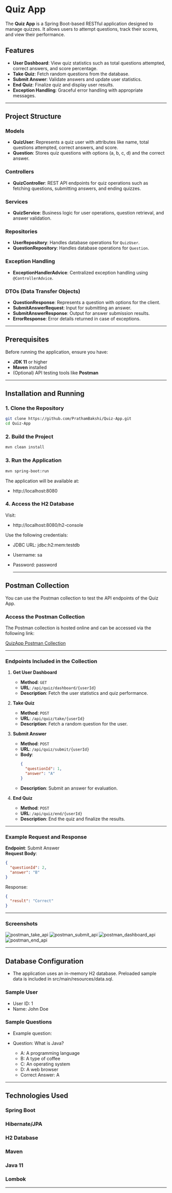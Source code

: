 # Quiz App

The **Quiz App** is a Spring Boot-based RESTful application designed to manage quizzes. It allows users to attempt questions, track their scores, and view their performance.

## Features

- **User Dashboard**: View quiz statistics such as total questions attempted, correct answers, and score percentage.
- **Take Quiz**: Fetch random questions from the database.
- **Submit Answer**: Validate answers and update user statistics.
- **End Quiz**: Finalize quiz and display user results.
- **Exception Handling**: Graceful error handling with appropriate messages.

---

## Project Structure

### Models
- **QuizUser**: Represents a quiz user with attributes like name, total questions attempted, correct answers, and score.
- **Question**: Stores quiz questions with options (a, b, c, d) and the correct answer.

### Controllers
- **QuizController**: REST API endpoints for quiz operations such as fetching questions, submitting answers, and ending quizzes.

### Services
- **QuizService**: Business logic for user operations, question retrieval, and answer validation.

### Repositories
- **UserRepository**: Handles database operations for `QuizUser`.
- **QuestionRepository**: Handles database operations for `Question`.

### Exception Handling
- **ExceptionHandlerAdvice**: Centralized exception handling using `@ControllerAdvice`.

### DTOs (Data Transfer Objects)
- **QuestionResponse**: Represents a question with options for the client.
- **SubmitAnswerRequest**: Input for submitting an answer.
- **SubmitAnswerResponse**: Output for answer submission results.
- **ErrorResponse**: Error details returned in case of exceptions.

---

## Prerequisites

Before running the application, ensure you have:
- **JDK 11** or higher
- **Maven** installed
- (Optional) API testing tools like **Postman**

---

## Installation and Running

### 1. Clone the Repository
```bash
git clone https://github.com/PrathamBakshi/Quiz-App.git
cd Quiz-App
```
### 2. Build the Project
```bash
mvn clean install
```
### 3. Run the Application
```bash
mvn spring-boot:run
```
The application will be available at:
- http://localhost:8080

### 4. Access the H2 Database
Visit:
- http://localhost:8080/h2-console

Use the following credentials:

- JDBC URL: jdbc:h2:mem:testdb
- Username: sa
- Password: password
  
  ---
## Postman Collection

You can use the Postman collection to test the API endpoints of the Quiz App.

### Access the Postman Collection

The Postman collection is hosted online and can be accessed via the following link:

[QuizApp Postman Collection](https://api.postman.com/collections/29138285-52781ab3-e68d-4749-ad5b-f866404d04ef?access_key=PMAT-01JE6PXCNYGH42PTBZ79C4GCVP)

---
### Endpoints Included in the Collection

1. **Get User Dashboard**
   - **Method**: `GET`
   - **URL**: `/api/quiz/dashboard/{userId}`
   - **Description**: Fetch the user statistics and quiz performance.

2. **Take Quiz**
   - **Method**: `POST`
   - **URL**: `/api/quiz/take/{userId}`
   - **Description**: Fetch a random question for the user.

3. **Submit Answer**
   - **Method**: `POST`
   - **URL**: `/api/quiz/submit/{userId}`
   - **Body**:
     ```json
     {
       "questionId": 1,
       "answer": "A"
     }
     ```
   - **Description**: Submit an answer for evaluation.

4. **End Quiz**
   - **Method**: `POST`
   - **URL**: `/api/quiz/end/{userId}`
   - **Description**: End the quiz and finalize the results.

---

### Example Request and Response

**Endpoint**: Submit Answer  
**Request Body**:
```json
{
  "questionId": 2,
  "answer": "B"
}
```
Response:

```json
{
  "result": "Correct"
}
```
---
### Screenshots

![postman_take_api](https://github.com/user-attachments/assets/7e937dd7-137c-4933-a27f-f9659a142da9)
![postman_submit_api](https://github.com/user-attachments/assets/2d4b7406-9561-489d-af6f-1cbe46d10d31)
![postman_dashboard_api](https://github.com/user-attachments/assets/6b39e564-3402-4423-b327-2fbf16a0e428)
![postman_end_api](https://github.com/user-attachments/assets/2a00c0e5-597d-4a2b-89b3-1e8c1f26aaf7)

  ---
## Database Configuration
- The application uses an in-memory H2 database. Preloaded sample data is included in src/main/resources/data.sql.

### Sample User
- User ID: 1
- Name: John Doe
### Sample Questions
- Example question:

- Question: What is Java?
  - A: A programming language
  - B: A type of coffee
  - C: An operating system
  - D: A web browser
  - Correct Answer: A
---

## Technologies Used
### Spring Boot
### Hibernate/JPA
### H2 Database
### Maven
### Java 11
### Lombok
---


